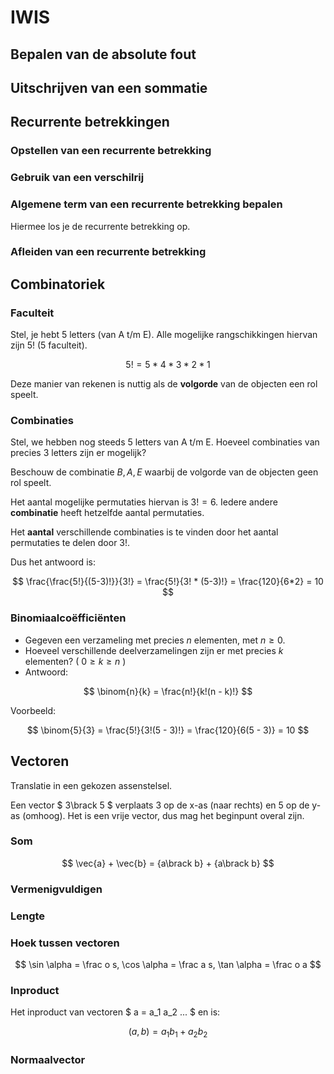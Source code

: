 # IWIS

## Bepalen van de absolute fout

## Uitschrijven van een sommatie

## Recurrente betrekkingen

### Opstellen van een recurrente betrekking

### Gebruik van een verschilrij

### Algemene term van een recurrente betrekking bepalen

Hiermee los je de recurrente betrekking op.

### Afleiden van een recurrente betrekking

## Combinatoriek

### Faculteit

Stel, je hebt 5 letters (van A t/m E). Alle mogelijke rangschikkingen hiervan zijn $5!$ (5 faculteit).

$$ 5! = 5 * 4 * 3 * 2 * 1 $$

Deze manier van rekenen is nuttig als de **volgorde** van de objecten een rol speelt.

### Combinaties

Stel, we hebben nog steeds 5 letters van A t/m E. Hoeveel combinaties van precies 3 letters zijn er mogelijk?

Beschouw de combinatie ${ B, A, E }$ waarbij de volgorde van de objecten geen rol speelt.

Het aantal mogelijke permutaties hiervan is $3!=6$. Iedere andere **combinatie** heeft hetzelfde aantal permutaties.

Het **aantal** verschillende combinaties is te vinden door het aantal permutaties te delen door $3!$.

Dus het antwoord is:

$$ \frac{\frac{5!}{(5-3)!}}{3!} = \frac{5!}{3! * (5-3)!} = \frac{120}{6*2} = 10 $$

### Binomiaalcoëfficiënten

* Gegeven een verzameling met precies $n$ elementen, met $n \ge 0$.
* Hoeveel verschillende deelverzamelingen zijn er met precies $k$ elementen? ( $0 \ge k \ge n$ )
* Antwoord:

$$ \binom{n}{k} = \frac{n!}{k!(n - k)!} $$

Voorbeeld:

$$ \binom{5}{3} = \frac{5!}{3!(5 - 3)!} = \frac{120}{6(5 - 3)} = 10 $$

## Vectoren

Translatie in een gekozen assenstelsel.

Een vector $ 3\brack 5 $ verplaats 3 op de x-as (naar rechts) en 5 op de y-as (omhoog). Het is een vrije vector, dus mag het beginpunt overal zijn.

### Som

$$ \vec{a} + \vec{b} = {a\brack b} + {a\brack b} $$

### Vermenigvuldigen

### Lengte

### Hoek tussen vectoren

$$ \sin \alpha = \frac o s, \cos \alpha = \frac a s, \tan \alpha = \frac o a $$

### Inproduct

Het inproduct van vectoren $ a = a_1 a_2 ... $ en is:

$$ (a, b) = a_1 b_1 + a_2 b_2 $$

### Normaalvector